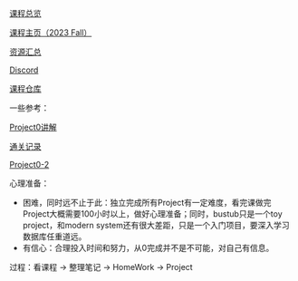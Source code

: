 [课程总览](https://db.cs.cmu.edu/courses/)

[课程主页（2023 Fall）](https://15445.courses.cs.cmu.edu/fall2023/)

[资源汇总](https://csdiy.wiki/%E6%95%B0%E6%8D%AE%E5%BA%93%E7%B3%BB%E7%BB%9F/15445/)

[Discord](https://discord.com/channels/724929902075445281/724929902943404074)

[课程仓库](https://github.com/cmu-db/bustub)



一些参考：

[Project0讲解](https://www.cnblogs.com/orangestar/p/16995858.html)

[通关记录](https://zhuanlan.zhihu.com/p/674080359)

[Project0-2](https://www.cnblogs.com/alyjay/p/16709121.html)



心理准备：

- 困难，同时远不止于此：独立完成所有Project有一定难度，看完课做完Project大概需要100小时以上，做好心理准备；同时，bustub只是一个toy project，和modern system还有很大差距，只是一个入门项目，要深入学习数据库任重道远。
- 有信心：合理投入时间和努力，从0完成并不是不可能，对自己有信息。

过程：看课程 -> 整理笔记 -> HomeWork -> Project





